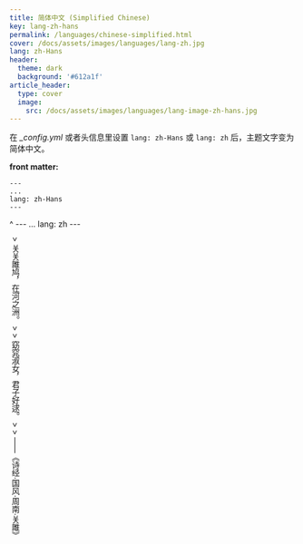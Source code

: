 ```yaml
---
title: 简体中文 (Simplified Chinese)
key: lang-zh-hans
permalink: /languages/chinese-simplified.html
cover: /docs/assets/images/languages/lang-zh.jpg
lang: zh-Hans
header:
  theme: dark
  background: '#612a1f'
article_header:
  type: cover
  image:
    src: /docs/assets/images/languages/lang-image-zh-hans.jpg
---
```


在 *_config.yml* 或者头信息里设置 `lang: zh-Hans` 或 `lang: zh` 后，主题文字变为简体中文。

<!--more-->

<style>
  .page__header .header__brand path {
    fill: rgba(255, 255, 255, .95);
  }
</style>

**front matter:**

    ---
    ...
    lang: zh-Hans
    ---
^
    ---
    ...
    lang: zh
    ---

<div style="writing-mode: vertical-rl;" markdown="1">
> 关关雎鸠，在河之洲。
>
> 窈窕淑女，君子好逑。
>
> ——《诗经·国风·周南·关雎》
<div>